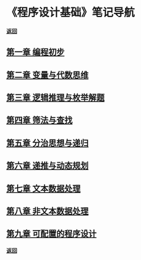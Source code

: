 # 《程序设计基础》笔记导航

#### [返回](../index.md)

## [第一章 编程初步](./ch1.md)

## [第二章 变量与代数思维](./ch2.md)

## [第三章 逻辑推理与枚举解题](./ch3.md)

## [第四章 筛法与查找](./ch4.md)

## [第五章 分治思想与递归](./ch5.md)

## [第六章 递推与动态规划](./ch6.md)

## [第七章 文本数据处理](./ch7.md)

## [第八章 非文本数据处理](./ch8.md)

## [第九章 可配置的程序设计](./ch9.md)

#### [返回](../index.md)


